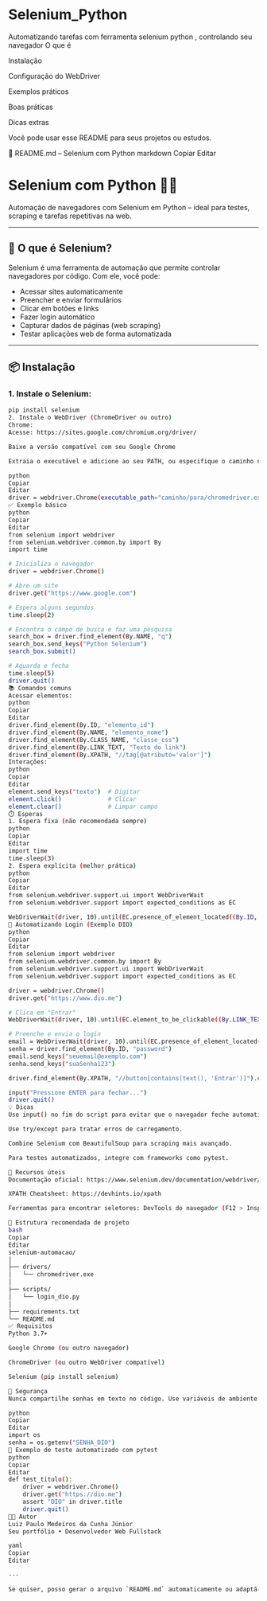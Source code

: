 # Selenium_Python
Automatizando tarefas com  ferramenta selenium python , controlando seu navegador 
O que é

Instalação

Configuração do WebDriver

Exemplos práticos

Boas práticas

Dicas extras

Você pode usar esse README para seus projetos ou estudos.

📄 README.md – Selenium com Python
markdown
Copiar
Editar
# Selenium com Python 🐍🧪

Automação de navegadores com Selenium em Python – ideal para testes, scraping e tarefas repetitivas na web.

---

## 🚀 O que é Selenium?

Selenium é uma ferramenta de automação que permite controlar navegadores por código. Com ele, você pode:

- Acessar sites automaticamente
- Preencher e enviar formulários
- Clicar em botões e links
- Fazer login automático
- Capturar dados de páginas (web scraping)
- Testar aplicações web de forma automatizada

---

## 📦 Instalação

### 1. Instale o Selenium:
```bash
pip install selenium
2. Instale o WebDriver (ChromeDriver ou outro)
Chrome:
Acesse: https://sites.google.com/chromium.org/driver/

Baixe a versão compatível com seu Google Chrome

Extraia o executável e adicione ao seu PATH, ou especifique o caminho no script:

python
Copiar
Editar
driver = webdriver.Chrome(executable_path="caminho/para/chromedriver.exe")
✅ Exemplo básico
python
Copiar
Editar
from selenium import webdriver
from selenium.webdriver.common.by import By
import time

# Inicializa o navegador
driver = webdriver.Chrome()

# Abre um site
driver.get("https://www.google.com")

# Espera alguns segundos
time.sleep(2)

# Encontra o campo de busca e faz uma pesquisa
search_box = driver.find_element(By.NAME, "q")
search_box.send_keys("Python Selenium")
search_box.submit()

# Aguarda e fecha
time.sleep(5)
driver.quit()
📚 Comandos comuns
Acessar elementos:
python
Copiar
Editar
driver.find_element(By.ID, "elemento_id")
driver.find_element(By.NAME, "elemento_nome")
driver.find_element(By.CLASS_NAME, "classe_css")
driver.find_element(By.LINK_TEXT, "Texto do link")
driver.find_element(By.XPATH, "//tag[@atributo='valor']")
Interações:
python
Copiar
Editar
element.send_keys("texto")  # Digitar
element.click()             # Clicar
element.clear()             # Limpar campo
⏱️ Esperas
1. Espera fixa (não recomendada sempre)
python
Copiar
Editar
import time
time.sleep(3)
2. Espera explícita (melhor prática)
python
Copiar
Editar
from selenium.webdriver.support.ui import WebDriverWait
from selenium.webdriver.support import expected_conditions as EC

WebDriverWait(driver, 10).until(EC.presence_of_element_located((By.ID, "email")))
📌 Automatizando Login (Exemplo DIO)
python
Copiar
Editar
from selenium import webdriver
from selenium.webdriver.common.by import By
from selenium.webdriver.support.ui import WebDriverWait
from selenium.webdriver.support import expected_conditions as EC

driver = webdriver.Chrome()
driver.get("https://www.dio.me")

# Clica em "Entrar"
WebDriverWait(driver, 10).until(EC.element_to_be_clickable((By.LINK_TEXT, "Entrar"))).click()

# Preenche e envia o login
email = WebDriverWait(driver, 10).until(EC.presence_of_element_located((By.ID, "email")))
senha = driver.find_element(By.ID, "password")
email.send_keys("seuemail@exemplo.com")
senha.send_keys("suaSenha123")

driver.find_element(By.XPATH, "//button[contains(text(), 'Entrar')]").click()

input("Pressione ENTER para fechar...")
driver.quit()
💡 Dicas
Use input() no fim do script para evitar que o navegador feche automaticamente.

Use try/except para tratar erros de carregamento.

Combine Selenium com BeautifulSoup para scraping mais avançado.

Para testes automatizados, integre com frameworks como pytest.

🧰 Recursos úteis
Documentação oficial: https://www.selenium.dev/documentation/webdriver/

XPATH Cheatsheet: https://devhints.io/xpath

Ferramentas para encontrar seletores: DevTools do navegador (F12 > Inspecionar)

📁 Estrutura recomendada de projeto
bash
Copiar
Editar
selenium-automacao/
│
├── drivers/
│   └── chromedriver.exe
│
├── scripts/
│   └── login_dio.py
│
├── requirements.txt
└── README.md
✅ Requisitos
Python 3.7+

Google Chrome (ou outro navegador)

ChromeDriver (ou outro WebDriver compatível)

Selenium (pip install selenium)

🔐 Segurança
Nunca compartilhe senhas em texto no código. Use variáveis de ambiente:

python
Copiar
Editar
import os
senha = os.getenv("SENHA_DIO")
🧪 Exemplo de teste automatizado com pytest
python
Copiar
Editar
def test_titulo():
    driver = webdriver.Chrome()
    driver.get("https://dio.me")
    assert "DIO" in driver.title
    driver.quit()
👨‍💻 Autor
Luiz Paulo Medeiros da Cunha Júnior
Seu portfólio • Desenvolvedor Web Fullstack

yaml
Copiar
Editar

---

Se quiser, posso gerar o arquivo `README.md` automaticamente ou adaptá-lo com mais foco em scraping, testes automatizados, ou integração com `pytest`. Deseja que eu adicione mais exemplos avançados ou publique esse conteúdo num repositório?








